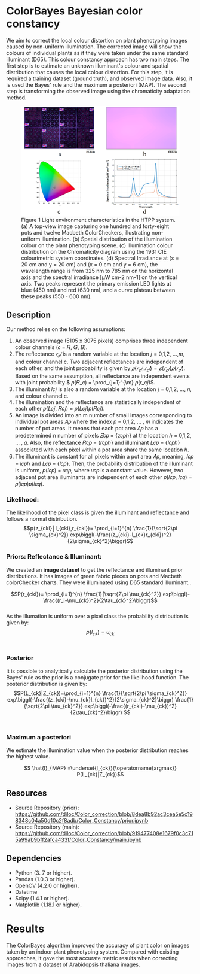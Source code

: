 # ColorBayes Bayesian color constancy


We aim to correct the local colour distortion on plant phenotyping images caused by non-uniform illumination. The corrected image will show the colours of individual plants as if they were taken under the same standard illuminant (D65). This colour constancy approach has two main steps. The first step is to estimate an unknown illuminant's colour and spatial distribution that causes the local colour distortion. For this step, it is required a training dataset (ground truth), and observed image data. Also, it is used the Bayes' rule and the maximum a posteriori (MAP). The second step is transforming the observed image using the chromaticity adaptation method.


<figure>
  <img src="https://github.com/diloc/Color_correction/blob/main/images/Figure_2_ColorLight_distribution4.png">
  <figcaption>
  Figure 1 Light environment characteristics in the HTPP system. (a) A top-view image capturing one hundred and forty-eight pots and twelve Macbeth ColorCheckers, illustrating non-uniform illumination. (b) Spatial distribution of the illumination colour on the plant phenotyping scene. (c) Illumination colour distribution on the Chromaticity diagram using the 1931 CIE colourimetric system coordinates. (d) Spectral Irradiance at (x = 20 cm and y = 20 cm) and (x = 0 cm and y = 6 cm), the wavelength range is from 325 nm to 785 nm on the horizontal axis and the spectral irradiance [μW cm-2 nm-1] on the vertical axis. Two peaks represent the primary emission LED lights at blue (450 nm) and red (630 nm), and a curve plateau between these peaks (550 - 600 nm).
  </figcaption>
</figure>

## Description

Our method relies on the following assumptions:
1. An observed image (5105 x 3075 pixels) comprises three independent colour channels (𝑐 = 𝑅, 𝐺, 𝐵).
2. The reflectance $𝑟_𝑐𝑗$ is a random variable at the location 𝑗 = 0,1,2, …,𝑚, and colour channel c. Two adjacent reflectances are independent of each other, and the joint probability is given by $𝑝(𝑟_𝑐𝑗, 𝑟_𝑐𝑙) = 𝑝(𝑟_𝑐𝑗)𝑝(𝑟_𝑐𝑙)$. Based on the same assumption, all reflectance are independent events with joint probability $ 𝑝(𝑅_𝑐) = \prod_{j=1}^{\m} 𝑝(𝑟_𝑐𝑗)$.
3. The illuminant 𝑙𝑐𝑗 is also a random variable at the location 𝑗 = 0,1,2, …, 𝑛, and colour channel c.
4. The illumination and the reflectance are statistically independent of each other 𝑝(𝐿𝑐𝑗, 𝑅𝑐𝑗) = 𝑝(𝐿𝑐𝑗)𝑝(𝑅𝑐𝑗).
5. An image is divided into an m number of small images corresponding to individual pot areas 𝐴𝑝 where the index 𝑝 = 0,1,2, … , 𝑚 indicates the number of pot areas. It means that each pot area 𝐴𝑝 has a predetermined n number of pixels 𝑍𝑐𝑝 = {𝑧𝑐𝑝ℎ} at the location ℎ = 0,1,2, … , 𝑞. Also, the reflectance 𝑅𝑐𝑝 = {𝑟𝑐𝑝ℎ} and illuminant 𝐿𝑐𝑝 = {𝑙𝑐𝑝ℎ} associated with each pixel within a pot area share the same location ℎ.
6. The illuminant is constant for all pixels within a pot area 𝐴𝑝, meaning, 𝑙𝑐𝑝 = 𝑙𝑐𝑝ℎ and 𝐿𝑐𝑝 = {𝑙𝑐𝑝}. Then, the probability distribution of the illuminant is uniform, 𝑝(𝑙𝑐𝑝) = 𝑢𝑐𝑝, where 𝑢𝑐𝑝 is a constant value. However, two adjacent pot area illuminants are independent of each other 𝑝(𝑙𝑐𝑝, 𝑙𝑐𝑞) = 𝑝(𝑙𝑐𝑝)𝑝(𝑙𝑐𝑞).

### Likelihood: 
The likelihood of the pixel class is given the illuminant and reflectance and follows a normal distribution. <br/>
$$p(z_{cki}│l_{cki},r_{cki})= \prod_{i=1}^{n} \frac{1}{\sqrt{2\pi \sigma_{ck}^2}}  exp⁡\biggl(-\frac{(z_{cki}-l_{ck}r_{cki})^2}{2\sigma_{ck}^2}\biggr)$$  


### Priors: Reflectance & Illuminant: 
We created an **image dataset** to get the reflectance and illuminant prior distributions. It has images of green fabric pieces on pots and Macbeth colorChecker charts. They were illuminated using D65 standard illuminant.. <br/>

$$P(r_{cki})= \prod_{i=1}^{n} \frac{1}{\sqrt{2\pi \tau_{ck}^2}}  exp⁡\biggl(-\frac{(r_i-\mu_{ck})^2}{2\tau_{ck}^2}\biggr)$$ <br/>
As the illumation is uniform over a pixel class the probability distribution is given by:
$$p(l_{ck})=u_{ck}$$ <br/>

### Posterior
It is possible to analytically calculate the posterior distribution using the Bayes' rule as the prior is a conjugate prior for the likelihood function. The posterior distribution is given by:
$$P(L_{ck}|Z_{ck})=\prod_{i=1}^{n} \frac{1}{\sqrt{2\pi \sigma_{ck}^2}}  exp⁡\biggl(-\frac{(z_{cki}-\mu_{ck}l_{ck})^2}{2\sigma_{ck}^2}\biggr) \frac{1}{\sqrt{2\pi \tau_{ck}^2}}  exp⁡\biggl(-\frac{(r_{cki}-\mu_{ck})^2}{2\tau_{ck}^2}\biggr) $$ <br/>


### Maximum a posteriori 
We estimate the illumination value when the posterior distribution reaches the highest value.

$$  \hat{l}_{MAP} =\underset{l_{ck}}{\operatorname{argmax}}  P(L_{ck}|Z_{ck})$$

## Resources


* Source Repository (prior): https://github.com/diloc/Color_correction/blob/8dea8b92ac3cea5e5c198348c04a50d10c2f8adb/Color_Constancy/prior.ipynb
* Source Repository (main): https://github.com/diloc/Color_correction/blob/919477408e1679f0c3c715a99ab9bff2afca433f/Color_Constancy/main.ipynb

## Dependencies
* Python (3. 7 or higher).
* Pandas (1.0.3 or higher).
* OpenCV (4.2.0 or higher).
* Datetime
* Scipy (1.4.1 or higher).
* Matplotlib (1.18.1 or higher).



# Results
The ColorBayes algorithm improved the accuracy of plant color on images taken by an indoor plant phenotyping system. Compared with existing approaches, it gave the most accurate metric results when correcting images from a dataset of Arabidopsis thaliana images.




